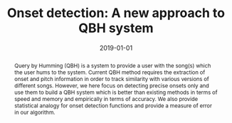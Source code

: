 ---
title: 'Onset detection: A new approach to QBH system'
subtitle: ''
summary: ''
authors:
- Ritwik Bhaduri
- Soham Bonnerjee
- et al.
tags: []
categories:
- Preprints
publication: 'arXiv'
doi: ''
date: '2019-01-01'
lastmod: 2019-01-01T00:00:00Z
featured: false
draft: false

# Featured image
# To use, add an image named `featured.jpg/png` to your page's folder.
# Focal points: Smart, Center, TopLeft, Top, TopRight, Left, Right, BottomLeft, Bottom, BottomRight.
image:
  caption: ''
  focal_point: 'Smart'
  preview_only: false

# Projects (optional).
# Associate this post with one or more of your projects.
# Simply enter your project's folder or file name without extension.
# E.g. `projects = ['internal-project']` references `content/project/deep-learning/index.md`.
# Otherwise, set `projects = []`.
projects: []
publication_types:
- 3
publishDate: '2019-01-01T00:00:00Z'
abstract: |
  Query by Humming (QBH) is a system to provide a user with the song(s) which the user hums to the system. Current QBH method requires the extraction of onset and pitch information in order to track similarity with various versions of different songs. However, we here focus on detecting precise onsets only and use them to build a QBH system which is better than existing methods in terms of speed and memory and empirically in terms of accuracy. We also provide statistical analogy for onset detection functions and provide a measure of error in our algorithm.
links:
  - name: Open Access PDF
    url: ''
---